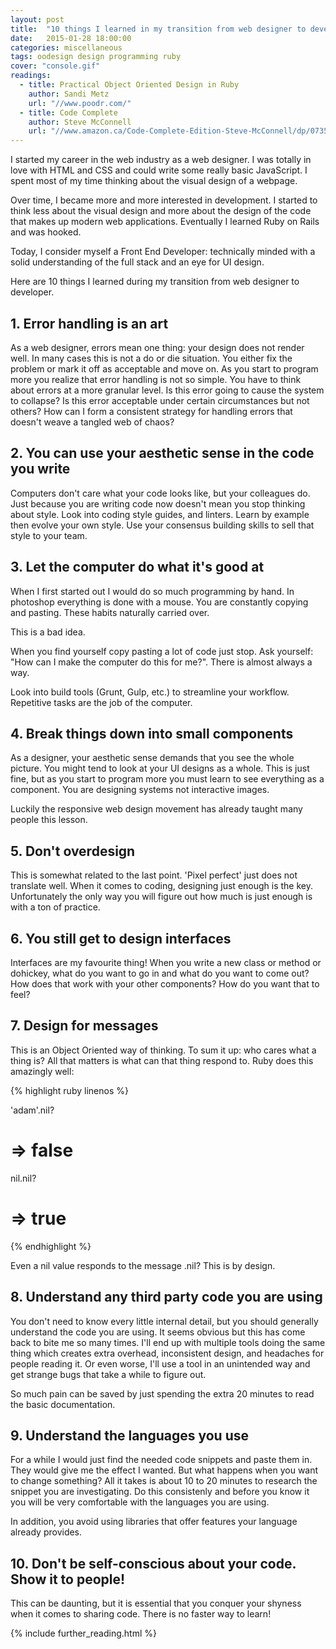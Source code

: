 ```yaml
---
layout: post
title:  "10 things I learned in my transition from web designer to developer"
date:   2015-01-28 18:00:00
categories: miscellaneous
tags: oodesign design programming ruby
cover: "console.gif"
readings:
  - title: Practical Object Oriented Design in Ruby
    author: Sandi Metz
    url: "//www.poodr.com/"
  - title: Code Complete
    author: Steve McConnell
    url: "//www.amazon.ca/Code-Complete-Edition-Steve-McConnell/dp/0735619670"
---
```


I started my career in the web industry as a web designer. I was totally in love with HTML and CSS and could write some really basic JavaScript. I spent most of my time thinking about the visual design of a webpage.

Over time, I became more and more interested in development. I started to think less about the visual design and more about the design of the code that makes up modern web applications. Eventually I learned Ruby on Rails and was hooked.

Today, I consider myself a Front End Developer: technically minded with a solid understanding of the full stack and an eye for UI design.

Here are 10 things I learned during my transition from web designer to developer.

## 1. Error handling is an art

As a web designer, errors mean one thing: your design does not render well. In many cases this is not a do or die situation. You either fix the problem or mark it off as acceptable and move on. As you start to program more you realize that error handling is not so simple. You have to think about errors at a more granular level. Is this error going to cause the system to collapse? Is this error acceptable under certain circumstances but not others? How can I form a consistent strategy for handling errors that doesn't weave a tangled web of chaos?

## 2. You can use your aesthetic sense in the code you write

Computers don't care what your code looks like, but your colleagues do. Just because you are writing code now doesn't mean you stop thinking about style. Look into coding style guides, and linters. Learn by example then evolve your own style. Use your consensus building skills to sell that style to your team.

## 3. Let the computer do what it's good at

When I first started out I would do so much programming by hand. In photoshop everything is done with a mouse. You are constantly copying and pasting. These habits naturally carried over.

This is a bad idea.

When you find yourself copy pasting a lot of code just stop. Ask yourself: "How can I make the computer do this for me?". There is almost always a way.

Look into build tools (Grunt, Gulp, etc.) to streamline your workflow. Repetitive tasks are the job of the computer.

## 4. Break things down into small components

As a designer, your aesthetic sense demands that you see the whole picture. You might tend to look at your UI designs as a whole. This is just fine, but as you start to program more you must learn to see everything as a component. You are designing systems not interactive images.

Luckily the responsive web design movement has already taught many people this lesson.

## 5. Don't overdesign

This is somewhat related to the last point. 'Pixel perfect' just does not translate well.
When it comes to coding, designing just enough is the key. Unfortunately the only way you will figure out how much is just enough is with a ton of practice.

## 6. You still get to design interfaces

Interfaces are my favourite thing! When you write a new class or method or dohickey, what do you want to go in and what do you want to come out? How does that work with your other components? How do you want that to feel?

## 7. Design for messages

This is an Object Oriented way of thinking. To sum it up: who cares what a thing is? All that matters is what can that thing respond to. Ruby does this amazingly well:

<div>
{% highlight ruby linenos %}

'adam'.nil?
# => false

nil.nil?
# => true

{% endhighlight %}
</div>

Even a nil value responds to the message .nil? This is by design.

## 8. Understand any third party code you are using

You don't need to know every little internal detail, but you should generally understand the code you are using. It seems obvious but this has come back to bite me so many times. I'll end up with multiple tools doing the same thing which creates extra overhead, inconsistent design, and headaches for people reading it. Or even worse, I'll use a tool in an unintended way and get strange bugs that take a while to figure out.

So much pain can be saved by just spending the extra 20 minutes to read the basic documentation.

## 9. Understand the languages you use

For a while I would just find the needed code snippets and paste them in. They would give me the effect I wanted. But what happens when you want to change something? All it takes is about 10 to 20 minutes to research the snippet you are investigating. Do this consistenly and before you know it you will be very comfortable with the languages you are using.

In addition, you avoid using libraries that offer features your language already provides.

## 10. Don't be self-conscious about your code. Show it to people!

This can be daunting, but it is essential that you conquer your shyness when it comes to sharing code. There is no faster way to learn!

{% include further_reading.html %}


